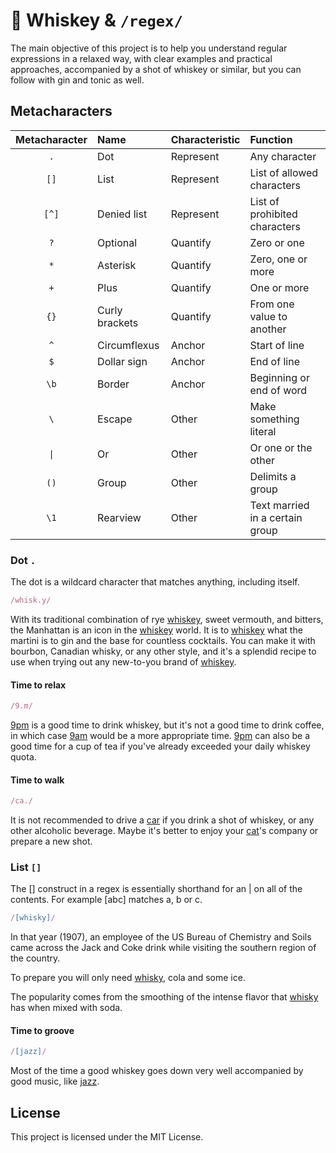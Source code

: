 # 🥃 Whiskey & `/regex/`

The main objective of this project is to help you understand regular expressions in a relaxed way, with clear examples and practical approaches, accompanied by a shot of whiskey or similar, but you can follow with gin and tonic as well.

## Metacharacters

| Metacharacter | Name           | Characteristic | Function                        |
|:-------------:|:---------------|:---------------|:--------------------------------|
|      `.`      | Dot            | Represent      | Any character                   |
|     `[]`      | List           | Represent      | List of allowed characters      |
|     `[^]`     | Denied list    | Represent      | List of prohibited characters   |
|      `?`      | Optional       | Quantify       | Zero or one                     |
|      `*`      | Asterisk       | Quantify       | Zero, one or more               |
|      `+`      | Plus           | Quantify       | One or more                     |
|     `{}`      | Curly brackets | Quantify       | From one value to another       |
|      `^`      | Circumflexus   | Anchor         | Start of line                   |
|      `$`      | Dollar sign    | Anchor         | End of line                     |
|     `\b`      | Border         | Anchor         | Beginning or end of word        |
|      `\`      | Escape         | Other          | Make something literal          |
|     `\|`      | Or             | Other          | Or one or the other             |
|     `()`      | Group          | Other          | Delimits a group                |
|     `\1`      | Rearview       | Other          | Text married in a certain group |

### Dot `.`

The dot is a wildcard character that matches anything, including itself.

```js
/whisk.y/
```

With its traditional combination of rye [whiskey](#dot), sweet vermouth, and bitters, the Manhattan is an icon in the [whiskey](#dot) world. It is to [whiskey](#dot) what the martini is to gin and the base for countless cocktails. You can make it with bourbon, Canadian whisky, or any other style, and it's a splendid recipe to use when trying out any new-to-you brand of [whiskey](#dot).

#### Time to relax

```js
/9.m/
```

[9pm](#time-to-relax) is a good time to drink whiskey, but it's not a good time to drink coffee, in which case [9am](#time-to-relax) would be a more appropriate time. [9pm](#time-to-relax) can also be a good time for a cup of tea if you've already exceeded your daily whiskey quota.

#### Time to walk

```js
/ca./
```

It is not recommended to drive a [car](#time-to-walk) if you drink a shot of whiskey, or any other alcoholic beverage. Maybe it's better to enjoy your [cat](#time-to-walk)'s company or prepare a new shot.

### List `[]`


The [] construct in a regex is essentially shorthand for an | on all of the contents. For example [abc] matches a, b or c. 

```js
/[whisky]/
```
In that year (1907), an employee of the US Bureau of Chemistry and Soils came across the Jack and Coke drink while visiting the southern region of the country.

To prepare you will only need [whisky](#list), cola and some ice.

The popularity comes from the smoothing of the intense flavor that [whisky](#list) has when mixed with soda.


#### Time to groove

```js
/[jazz]/
```

Most of the time a good whiskey goes down very well accompanied by good music, like [jazz](#time-to-groove).

## License

This project is licensed under the MIT License.
